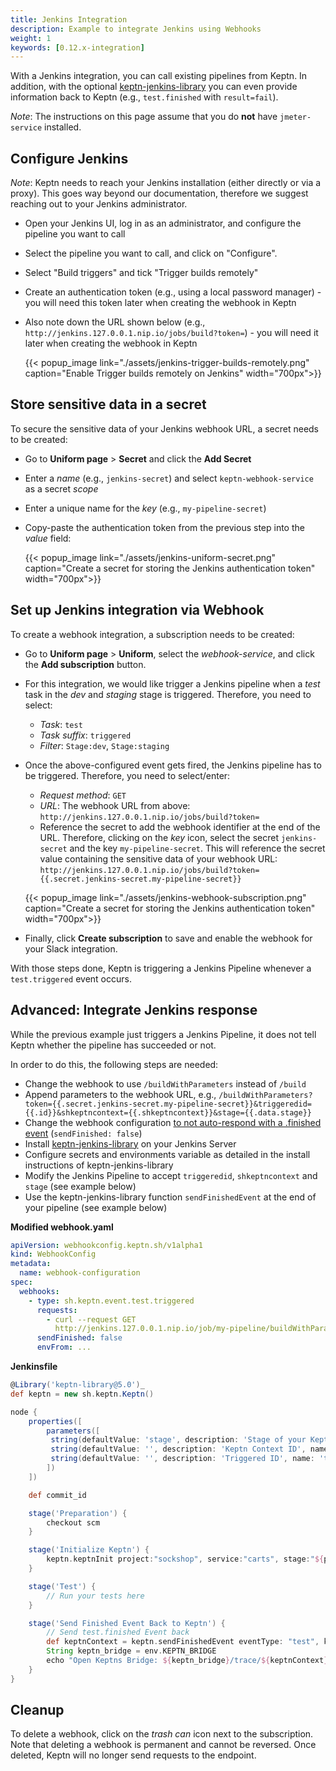 ```yaml
---
title: Jenkins Integration
description: Example to integrate Jenkins using Webhooks
weight: 1
keywords: [0.12.x-integration]
---
```


With a Jenkins integration, you can call existing pipelines from Keptn. In addition, with the optional [keptn-jenkins-library](https://github.com/keptn-sandbox/keptn-jenkins-library/)
you can even provide information back to Keptn (e.g., `test.finished` with `result=fail`).

*Note*: The instructions on this page assume that you do **not** have `jmeter-service` installed.

## Configure Jenkins

*Note*: Keptn needs to reach your Jenkins installation (either directly or via a proxy). This goes way beyond our documentation, therefore we suggest reaching out to your Jenkins administrator.

* Open your Jenkins UI, log in as an administrator, and configure the pipeline you want to call
* Select the pipeline you want to call, and click on "Configure".
* Select "Build triggers" and tick "Trigger builds remotely"
* Create an authentication token (e.g., using a local password manager) - you will need this token later when creating the webhook in Keptn
* Also note down the URL shown below (e.g., `http://jenkins.127.0.0.1.nip.io/jobs/build?token=`) - you will need it later when creating the webhook in Keptn

  {{< popup_image
  link="./assets/jenkins-trigger-builds-remotely.png"
  caption="Enable Trigger builds remotely on Jenkins"
  width="700px">}}

## Store sensitive data in a secret

To secure the sensitive data of your Jenkins webhook URL, a secret needs to be created:

* Go to **Uniform page** > **Secret** and click the **Add Secret**
* Enter a *name* (e.g., `jenkins-secret`) and select `keptn-webhook-service` as a secret *scope*
* Enter a unique name for the *key* (e.g., `my-pipeline-secret`)
* Copy-paste the authentication token from the previous step into the *value* field:

  {{< popup_image
  link="./assets/jenkins-uniform-secret.png"
  caption="Create a secret for storing the Jenkins authentication token"
  width="700px">}}



## Set up Jenkins integration via Webhook

To create a webhook integration, a subscription needs to be created:

* Go to **Uniform page** > **Uniform**, select the *webhook-service*, and click the **Add subscription** button.

* For this integration, we would like trigger a Jenkins pipeline when a *test* task in the *dev* and *staging* stage is triggered. Therefore, you need to select:
    * *Task*: `test`
    * *Task suffix*: `triggered`
    * *Filter*: `Stage:dev`, `Stage:staging`


* Once the above-configured event gets fired, the Jenkins pipeline has to be triggered. Therefore, you need to select/enter:
    * *Request method*: `GET`
    * *URL*: The webhook URL from above: `http://jenkins.127.0.0.1.nip.io/jobs/build?token=`
    * Reference the secret to add the webhook identifier at the end of the URL. Therefore, clicking on the *key* icon, select the secret `jenkins-secret` and the key `my-pipeline-secret`. This will reference the secret value containing the sensitive data of your webhook URL: `http://jenkins.127.0.0.1.nip.io/jobs/build?token={{.secret.jenkins-secret.my-pipeline-secret}}`

  {{< popup_image
  link="./assets/jenkins-webhook-subscription.png"
  caption="Create a secret for storing the Jenkins authentication token"
  width="700px">}}


* Finally, click **Create subscription** to save and enable the webhook for your Slack integration.

With those steps done, Keptn is triggering a Jenkins Pipeline whenever a `test.triggered` event occurs.

## Advanced: Integrate Jenkins response

While the previous example just triggers a Jenkins Pipeline, it does not tell Keptn whether the pipeline has succeeded or not.

In order to do this, the following steps are needed:

* Change the webhook to use `/buildWithParameters` instead of `/build` 
* Append parameters to the webhook URL, e.g., `/buildWithParameters?token={{.secret.jenkins-secret.my-pipeline-secret}}&triggeredid={{.id}}&shkeptncontext={{.shkeptncontext}}&stage={{.data.stage}}`
* Change the webhook configuration [to not auto-respond with a .finished event](../#configure-webhook-to-not-auto-respond-with-a-finished-event) (`sendFinished: false`)
* Install [keptn-jenkins-library](https://github.com/keptn-sandbox/keptn-jenkins-library/) on your Jenkins Server
* Configure secrets and environments variable as detailed in the install instructions of keptn-jenkins-library
* Modify the Jenkins Pipeline to accept `triggeredid`, `shkeptncontext` and `stage` (see example below)
* Use the keptn-jenkins-library function `sendFinishedEvent` at the end of your pipeline (see example below)

**Modified webhook.yaml**
```yaml
apiVersion: webhookconfig.keptn.sh/v1alpha1
kind: WebhookConfig
metadata:
  name: webhook-configuration
spec:
  webhooks:
    - type: sh.keptn.event.test.triggered
      requests:
        - curl --request GET
          http://jenkins.127.0.0.1.nip.io/job/my-pipeline/buildWithParameters?token={{.secret.jenkins-secret.my-pipeline-secret}}&shkeptncontext={{.shkeptncontext}}&triggeredid={{.id}}&stage={{.data.stage}} --fail-with-body
      sendFinished: false
      envFrom: ...
```

**Jenkinsfile**
```groovy
@Library('keptn-library@5.0')_
def keptn = new sh.keptn.Keptn()

node {
    properties([
        parameters([
         string(defaultValue: 'stage', description: 'Stage of your Keptn project where tests are triggered in', name: 'stage', trim: false), 
         string(defaultValue: '', description: 'Keptn Context ID', name: 'shkeptncontext', trim: false), 
         string(defaultValue: '', description: 'Triggered ID', name: 'triggeredid', trim: false), 
        ])
    ])

    def commit_id

    stage('Preparation') {
        checkout scm
    }

    stage('Initialize Keptn') {
        keptn.keptnInit project:"sockshop", service:"carts", stage:"${params.stage}"
    }

    stage('Test') {
        // Run your tests here
    }

    stage('Send Finished Event Back to Keptn') {
        // Send test.finished Event back
        def keptnContext = keptn.sendFinishedEvent eventType: "test", keptnContext: "${params.shkeptncontext}", triggeredId: "${params.triggeredid}", result:"pass", status:"succeeded", message:"jenkins tests succeeded"
        String keptn_bridge = env.KEPTN_BRIDGE
        echo "Open Keptns Bridge: ${keptn_bridge}/trace/${keptnContext}"
    }
}
```


## Cleanup

To delete a webhook, click on the *trash can* icon next to the subscription. Note that deleting a webhook is permanent and cannot be reversed. Once deleted, Keptn will no longer send requests to the endpoint.

